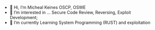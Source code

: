 - 👋 Hi, I’m Micheal Keines OSCP, OSWE
- 👀 I’m interested in ... Secure Code Review, Reversing, Exploit Development;
- 🌱 I’m currently Learning System Programming (RUST) and exploitation 

